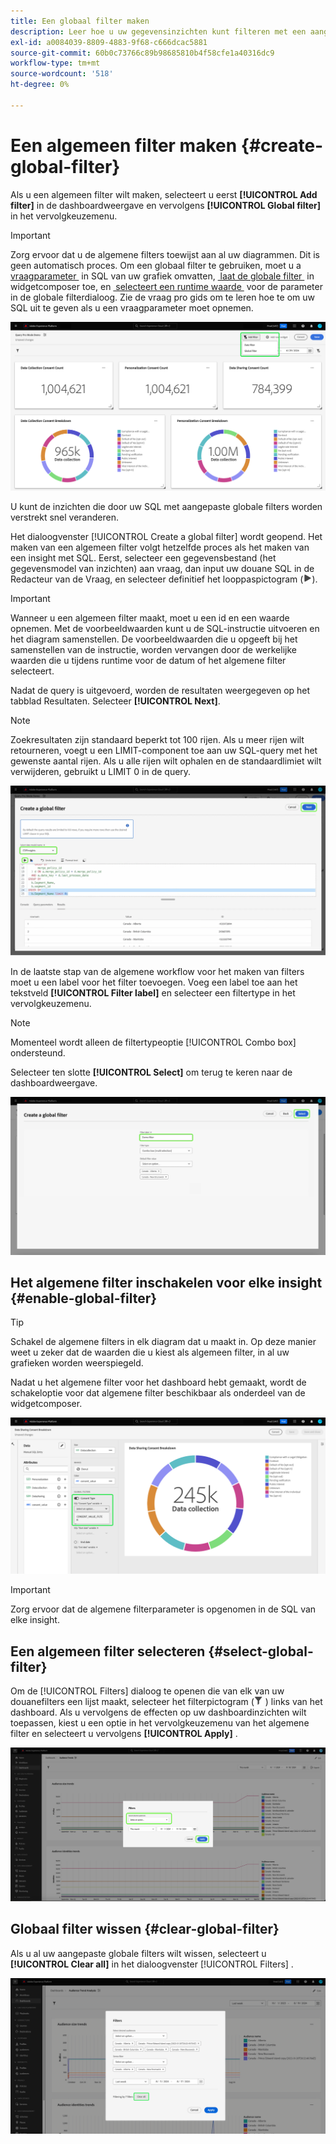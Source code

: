 ```yaml
---
title: Een globaal filter maken
description: Leer hoe u uw gegevensinzichten kunt filteren met een aangepast, globaal toegepast filter.
exl-id: a0084039-8809-4883-9f68-c666dcac5881
source-git-commit: 60b0c73766c89b98685810b4f58cfe1a40316dc9
workflow-type: tm+mt
source-wordcount: '518'
ht-degree: 0%

---
```


# Een algemeen filter maken {#create-global-filter}

Als u een algemeen filter wilt maken, selecteert u eerst **[!UICONTROL Add filter]** in de dashboardweergave en vervolgens **[!UICONTROL Global filter]** in het vervolgkeuzemenu.

>[!IMPORTANT]
>
>Zorg ervoor dat u de algemene filters toewijst aan al uw diagrammen. Dit is geen automatisch proces. Om een globaal filter te gebruiken, moet u a [&#x200B; vraagparameter &#x200B;](../../../query-service/ui/parameterized-queries.md) in SQL van uw grafiek omvatten, [&#x200B; laat de globale filter &#x200B;](#enable-global-filter) in widgetcomposer toe, en [&#x200B; selecteert een runtime waarde &#x200B;](#select-global-filter) voor de parameter in de globale filterdialoog. Zie de vraag pro gids om te leren hoe te om uw SQL uit te geven als u een vraagparameter moet opnemen.

![&#x200B; A douanedashboard met Add filter en zijn dropdown benadrukt menu.](../../images/sql-insights-query-pro-mode/add-filter.png)

U kunt de inzichten die door uw SQL met aangepaste globale filters worden verstrekt snel veranderen.

Het dialoogvenster [!UICONTROL Create a global filter] wordt geopend. Het maken van een algemeen filter volgt hetzelfde proces als het maken van een insight met SQL. Eerst, selecteer een gegevensbestand (het gegevensmodel van inzichten) aan vraag, dan input uw douane SQL in de Redacteur van de Vraag, en selecteer definitief het looppaspictogram (![&#x200B; A looppas pictogram.](/help/images/icons/play.png)).

>[!IMPORTANT]
>
>Wanneer u een algemeen filter maakt, moet u een id en een waarde opnemen. Met de voorbeeldwaarden kunt u de SQL-instructie uitvoeren en het diagram samenstellen. De voorbeeldwaarden die u opgeeft bij het samenstellen van de instructie, worden vervangen door de werkelijke waarden die u tijdens runtime voor de datum of het algemene filter selecteert.

Nadat de query is uitgevoerd, worden de resultaten weergegeven op het tabblad Resultaten. Selecteer **[!UICONTROL Next]**.

>[!NOTE]
>
>Zoekresultaten zijn standaard beperkt tot 100 rijen. Als u meer rijen wilt retourneren, voegt u een LIMIT-component toe aan uw SQL-query met het gewenste aantal rijen. Als u alle rijen wilt ophalen en de standaardlimiet wilt verwijderen, gebruikt u LIMIT 0 in de query.

![&#x200B; [!UICONTROL Create a global filter dialog] met het dataset dropdown menu, het looppaspictogram en daarna benadrukte.](../../images/sql-insights-query-pro-mode/global-filter.png)

In de laatste stap van de algemene workflow voor het maken van filters moet u een label voor het filter toevoegen. Voeg een label toe aan het tekstveld **[!UICONTROL Filter label]** en selecteer een filtertype in het vervolgkeuzemenu.

>[!NOTE]
>
>Momenteel wordt alleen de filtertypeoptie [!UICONTROL Combo box] ondersteund.

Selecteer ten slotte **[!UICONTROL Select]** om terug te keren naar de dashboardweergave.

![&#x200B; [!UICONTROL Create a global filter dialog] met Uitgezocht en de benadrukte het etikettekstinput van de Filter.](../../images/sql-insights-query-pro-mode/global-filter-label.png)

## Het algemene filter inschakelen voor elke insight {#enable-global-filter}

>[!TIP]
>
>Schakel de algemene filters in elk diagram dat u maakt in. Op deze manier weet u zeker dat de waarden die u kiest als algemeen filter, in al uw grafieken worden weerspiegeld.

Nadat u het algemene filter voor het dashboard hebt gemaakt, wordt de schakeloptie voor dat algemene filter beschikbaar als onderdeel van de widgetcomposer.

![&#x200B; widgetcomposer met de Globale benadrukte knevel van de Filter.](../../images/sql-insights-query-pro-mode/global-filter-consent.png)

>[!IMPORTANT]
>
>Zorg ervoor dat de algemene filterparameter is opgenomen in de SQL van elke insight.

## Een algemeen filter selecteren {#select-global-filter}

Om de [!UICONTROL Filters] dialoog te openen die van elk van uw douanefilters een lijst maakt, selecteer het filterpictogram (![&#x200B; het filterpictogram van A.](/help/images/icons/filter.png) ) links van het dashboard. Als u vervolgens de effecten op uw dashboardinzichten wilt toepassen, kiest u een optie in het vervolgkeuzemenu van het algemene filter en selecteert u vervolgens **[!UICONTROL Apply]** .

![&#x200B; A douanedashboard met de benadrukte filterdialoog.](../../images/sql-insights-query-pro-mode/custom-filters.png)

## Globaal filter wissen {#clear-global-filter}

Als u al uw aangepaste globale filters wilt wissen, selecteert u **[!UICONTROL Clear all]** in het dialoogvenster [!UICONTROL Filters] .

![&#x200B; de dialoog van Filters met Duidelijk alle benadrukt.](../../images/sql-insights-query-pro-mode/clear-all.png)
